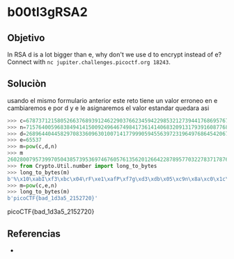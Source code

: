 # b00tl3gRSA2
## Objetivo
In RSA d is a lot bigger than e, why don't we use d to encrypt instead of e? Connect with `nc jupiter.challenges.picoctf.org 18243`.

## Soluciòn
usando el mismo formulario anterior 
este reto tiene un valor erroneo en  e 
cambiaremos e por d 
y e le asignaremos el valor estandar quedara asi

```python
>>> c=67873712158052663768939124622903766234594229853212739441768695767115438125741061503033421029618029219853932645826758457309140538023587550029805866703137666555724932091065575780398199660579601896170776901197928419182812186879229175708910974399648958409048338380862975738760644250490828890477433242146383760387
>>> n=71576400596838494141500924964674984173614140683209131793916087768456698272945405609874776688028536188924213772406723433854745774552125309684508107706892803565387991957378687137003338983817051448900854309464535710716346477068313334832039148241178412744947062932066237770055479229886054728745552586003241625217
>>> d=26896440445829708336096301007141779990594556397231964976864542067439509107341295816933734005158593782514253209226244381121211288125718143973639030906169776678166840050754672209284681732312015561714958586695541044101929087676693842201381811375638129088350426605602566422610427028820958507835787364714769851393
>>> e=65537
>>> m=pow(c,d,n)
>>> m
26028007957399705043857395369746760576135620126642287895770322783717876608557823990144789103468006065810611964276232492918875523025660757669813632612955763662626755306831178993180904517078011364652491165031424356945915446379148123539798570907835276023865963221441754841040573995725977274120509130019133486683
>>> from Crypto.Util.number import long_to_bytes
>>> long_to_bytes(m)
b'%\x10\xabI\xf3\xbc\x04\rF\xe1\xafP\xf7g\xd3\xdb\x05\xc9n\x8a\xc0\x1c\x9d\xf9t\xd8\xa3as\x8c|c"Y\xad\x9fc\xf3Y\xe7k\xedi\xb2CJCY\x0b\xa05\xe9)\xa4\x06\xcd\xd3\xe56d7\xd1\xbc\x8e\xa8Jw\xb5\x8f@\xcc\x91\x03\xc1\xfeuP\x11\x969\xfc\xacu\x03r\xe3\x156\xb9\x911\x8e\xf9V\xad\x8a|\xae\x9d`\xed\x97|C!\xf0o\x06\x93e\x88\xaa\xcdeM4a\xecle\xb6qXF\x06\x10v['
>>> m=pow(c,e,n)
>>> long_to_bytes(m)
b'picoCTF{bad_1d3a5_2152720}'

```

picoCTF{bad_1d3a5_2152720}

## Referencias
- []()
